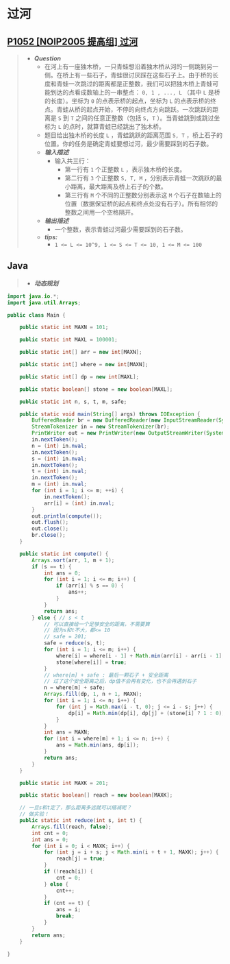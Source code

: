 # 过河

## [P1052 [NOIP2005 提高组] 过河](https://www.luogu.com.cn/problem/P1052)

> - ***Question***
>   - 在河上有一座独木桥，一只青蛙想沿着独木桥从河的一侧跳到另一侧。在桥上有一些石子，青蛙很讨厌踩在这些石子上。由于桥的长度和青蛙一次跳过的距离都是正整数，我们可以把独木桥上青蛙可能到达的点看成数轴上的一串整点： `0, 1 , ..., L` （其中 `L` 是桥的长度）。坐标为 `0` 的点表示桥的起点，坐标为 `L` 的点表示桥的终点。青蛙从桥的起点开始，不停的向终点方向跳跃。一次跳跃的距离是 `S` 到 `T` 之间的任意正整数（包括 `S, T` ）。当青蛙跳到或跳过坐标为 `L` 的点时，就算青蛙已经跳出了独木桥。
>   - 题目给出独木桥的长度 `L` ，青蛙跳跃的距离范围 `S, T` ，桥上石子的位置。你的任务是确定青蛙要想过河，最少需要踩到的石子数。
>   - ***输入描述***
>     - 输入共三行：
>       - 第一行有 `1` 个正整数 `L` ，表示独木桥的长度。
>       - 第二行有 `3` 个正整数 `S, T, M` ，分别表示青蛙一次跳跃的最小距离，最大距离及桥上石子的个数。
>       - 第三行有 `M` 个不同的正整数分别表示这 `M` 个石子在数轴上的位置（数据保证桥的起点和终点处没有石子）。所有相邻的整数之间用一个空格隔开。
>   - ***输出描述***
>     - 一个整数，表示青蛙过河最少需要踩到的石子数。
>   - ***tips:***
>     - `1 <= L <= 10^9, 1 <= S <= T <= 10, 1 <= M <= 100`

## Java

> - ***动态规划***

```java
import java.io.*;
import java.util.Arrays;

public class Main {

    public static int MAXN = 101;

    public static int MAXL = 100001;

    public static int[] arr = new int[MAXN];

    public static int[] where = new int[MAXN];

    public static int[] dp = new int[MAXL];

    public static boolean[] stone = new boolean[MAXL];

    public static int n, s, t, m, safe;

    public static void main(String[] args) throws IOException {
        BufferedReader br = new BufferedReader(new InputStreamReader(System.in));
        StreamTokenizer in = new StreamTokenizer(br);
        PrintWriter out = new PrintWriter(new OutputStreamWriter(System.out));
        in.nextToken();
        n = (int) in.nval;
        in.nextToken();
        s = (int) in.nval;
        in.nextToken();
        t = (int) in.nval;
        in.nextToken();
        m = (int) in.nval;
        for (int i = 1; i <= m; ++i) {
            in.nextToken();
            arr[i] = (int) in.nval;
        }
        out.println(compute());
        out.flush();
        out.close();
        br.close();
    }

    public static int compute() {
        Arrays.sort(arr, 1, m + 1);
        if (s == t) {
            int ans = 0;
            for (int i = 1; i <= m; i++) {
                if (arr[i] % s == 0) {
                    ans++;
                }
            }
            return ans;
        } else { // s < t
            // 可以直接给一个足够安全的距离，不需要算
            // 因为s和t不大，都<= 10
            // safe = 201;
            safe = reduce(s, t);
            for (int i = 1; i <= m; i++) {
                where[i] = where[i - 1] + Math.min(arr[i] - arr[i - 1], safe);
                stone[where[i]] = true;
            }
            // where[m] + safe : 最后一颗石子 + 安全距离
            // 过了这个安全距离之后，dp值不会再有变化，也不会再遇到石子
            n = where[m] + safe;
            Arrays.fill(dp, 1, n + 1, MAXN);
            for (int i = 1; i <= n; i++) {
                for (int j = Math.max(i - t, 0); j <= i - s; j++) {
                    dp[i] = Math.min(dp[i], dp[j] + (stone[i] ? 1 : 0));
                }
            }
            int ans = MAXN;
            for (int i = where[m] + 1; i <= n; i++) {
                ans = Math.min(ans, dp[i]);
            }
            return ans;
        }
    }

    public static int MAXK = 201;

    public static boolean[] reach = new boolean[MAXK];

    // 一旦s和t定了，那么距离多远就可以缩减呢？
    // 做实验！
    public static int reduce(int s, int t) {
        Arrays.fill(reach, false);
        int cnt = 0;
        int ans = 0;
        for (int i = 0; i < MAXK; i++) {
            for (int j = i + s; j < Math.min(i + t + 1, MAXK); j++) {
                reach[j] = true;
            }
            if (!reach[i]) {
                cnt = 0;
            } else {
                cnt++;
            }
            if (cnt == t) {
                ans = i;
                break;
            }
        }
        return ans;
    }

}
```
